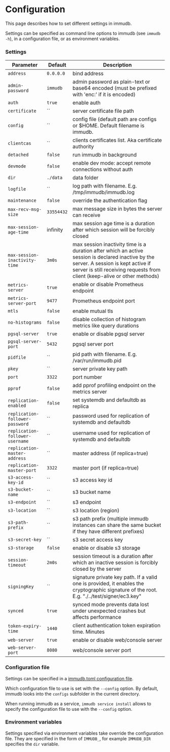 
# Configuration

<WrappedSection>

This page describes how to set different settings in immudb.

Settings can be specified as command line options to immudb (see `immudb -h`), in a configuration file, or as environment variables.

</WrappedSection>

<WrappedSection>

### Settings

| Parameter                       | Default    | Description                                                                                          |
|---------------------------------|------------|------------------------------------------------------------------------------------------------------|
| `address`                       | `0.0.0.0`  | bind address                                                                                         |
| `admin-password`                | `immudb`   | admin password as plain-text or base64 encoded (must be prefixed with 'enc:' if it is encoded)       |
| `auth`                          | `true`     | enable auth                                                                                          |
| `certificate`                   | ``         | server certificate file path                                                                         |
| `config`                        | ``         | config file (default path are configs or $HOME. Default filename is immudb.                          |
| `clientcas`                     | ``         | clients certificates list. Aka certificate authority                                                 |
| `detached`                      | `false`    | run immudb in background                                                                             |
| `devmode`                       | `false`    | enable dev mode: accept remote connections without auth                                              |
| `dir`                           | `./data`   | data folder                                                                                          |
| `logfile`                       | ``         | log path with filename. E.g. /tmp/immudb/immudb.log                                                  |
| `maintenance`                   | `false`    | override the authentication flag                                                                     |
| `max-recv-msg-size`             | `33554432` | max message size in bytes the server can receive                                                     |
| `max-session-age-time`          | infinity   | max session age time is a duration after which session will be forcibly closed                       |
| `max-session-inactivity-time`   | `3m0s` | max session inactivity time is a duration after which an active session is declared inactive by the server. A session is kept active if server is still receiving requests from client (keep-alive or other methods) |
| `metrics-server`                | `true`     | enable or disable Prometheus endpoint                                                                |
| `metrics-server-port`           | `9477`     | Prometheus endpoint port                                                                             |
| `mtls`                          | `false`    | enable mutual tls                                                                                    |
| `no-histograms`                 | `false`    | disable collection of histogram metrics like query durations                                         |
| `pgsql-server`                  | `true`     | enable or disable pgsql server                                                                       |
| `pgsql-server-port`             | `5432`     | pgsql server port                                                                                    |
| `pidfile`                       | ``         | pid path with filename. E.g. /var/run/immudb.pid                                                     |
| `pkey`                          | ``         | server private key path                                                                              |
| `port`                          | `3322`     | port number                                                                                          |
| `pprof`                         | `false`    | add pprof profiling endpoint on the metrics server                                                   |
| `replication-enabled`           | `false`    | set systemdb and defaultdb as replica                                                                |
| `replication-follower-password` | ``         | password used for replication of systemdb and defaultdb                                              |
| `replication-follower-username` | ``         | username used for replication of systemdb and defaultdb                                              |
| `replication-master-address`    | ``         | master address (if replica=true)                                                                     |
| `replication-master-port`       | `3322`     | master port (if replica=true)                                                                        |
| `s3-access-key-id`              | ``         | s3 access key id                                                                                     |
| `s3-bucket-name`                | ``         | s3 bucket name                                                                                       |
| `s3-endpoint`                   | ``         | s3 endpoint                                                                                          |
| `s3-location`                   | ``         | s3 location (region)                                                                                 |
| `s3-path-prefix`                | ``         | s3 path prefix (multiple immudb instances can share the same bucket if they have different prefixes) |
| `s3-secret-key`                 | ``         | s3 secret access key                                                                                 |
| `s3-storage`                    | `false`    | enable or disable s3 storage                                                                         |
| `session-timeout`               | `2m0s`     | session timeout is a duration after which an inactive session is forcibly closed by the server       |
| `signingKey`                    | ``         | signature private key path. If a valid one is provided, it enables the cryptographic signature of the root. E.g. "./../test/signer/ec3.key" |
| `synced`                        | `true`     | synced mode prevents data lost under unexpected crashes but affects performance                      |
| `token-expiry-time`             | `1440`     | client authentication token expiration time. Minutes                                                 |
| `web-server`                    | `true`     | enable or disable web/console server                                                                 |
| `web-server-port`               | `8080`     | web/console server port                                                                              |

</WrappedSection>

<WrappedSection>

### Configuration file

Settings can be specified in a [immudb.toml configuration file](https://raw.githubusercontent.com/codenotary/immudb/master/configs/immudb.toml).

Which configuration file to use is set with the `--config` option. By default, immudb looks into the `configs` subfolder in the current directory.

When running immudb as a service, `immudb service install` allows to specify the configuration file to use with the `--config` option.

### Environment variables

Settings specified via environment variables take override the configuration file. They are specified in the form of `IMMUDB_`, for example `IMMUDB_DIR` specifies the `dir` variable.

</WrappedSection>
